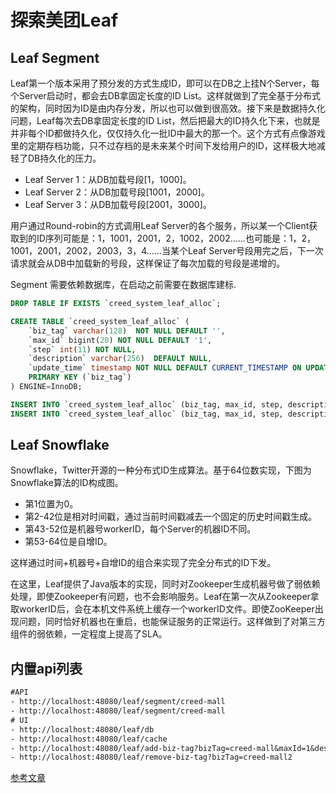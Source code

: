 # 探索美团Leaf

## Leaf Segment

Leaf第一个版本采用了预分发的方式生成ID，即可以在DB之上挂N个Server，每个Server启动时，都会去DB拿固定长度的ID List。这样就做到了完全基于分布式的架构，同时因为ID是由内存分发，所以也可以做到很高效。接下来是数据持久化问题，Leaf每次去DB拿固定长度的ID List，然后把最大的ID持久化下来，也就是并非每个ID都做持久化，仅仅持久化一批ID中最大的那一个。这个方式有点像游戏里的定期存档功能，只不过存档的是未来某个时间下发给用户的ID，这样极大地减轻了DB持久化的压力。

- Leaf Server 1：从DB加载号段[1，1000]。
- Leaf Server 2：从DB加载号段[1001，2000]。
- Leaf Server 3：从DB加载号段[2001，3000]。

用户通过Round-robin的方式调用Leaf Server的各个服务，所以某一个Client获取到的ID序列可能是：1，1001，2001，2，1002，2002……也可能是：1，2，1001，2001，2002，2003，3，4……当某个Leaf Server号段用完之后，下一次请求就会从DB中加载新的号段，这样保证了每次加载的号段是递增的。

Segment 需要依赖数据库，在启动之前需要在数据库建标.

```sql
DROP TABLE IF EXISTS `creed_system_leaf_alloc`;

CREATE TABLE `creed_system_leaf_alloc` (
    `biz_tag` varchar(128)  NOT NULL DEFAULT '',
    `max_id` bigint(20) NOT NULL DEFAULT '1',
    `step` int(11) NOT NULL,
    `description` varchar(256)  DEFAULT NULL,
    `update_time` timestamp NOT NULL DEFAULT CURRENT_TIMESTAMP ON UPDATE CURRENT_TIMESTAMP,
    PRIMARY KEY (`biz_tag`)
) ENGINE=InnoDB;

INSERT INTO `creed_system_leaf_alloc` (biz_tag, max_id, step, description, update_time) VALUES ('test1', 81, 5, 'myTest', '2024-12-27 19:04:40');
INSERT INTO `creed_system_leaf_alloc` (biz_tag, max_id, step, description, update_time) VALUES ('test2', 1, 5, 'myTest', '2024-12-27 18:03:59');

```



## Leaf Snowflake

Snowflake，Twitter开源的一种分布式ID生成算法。基于64位数实现，下图为Snowflake算法的ID构成图。

- 第1位置为0。
- 第2-42位是相对时间戳，通过当前时间戳减去一个固定的历史时间戳生成。
- 第43-52位是机器号workerID，每个Server的机器ID不同。
- 第53-64位是自增ID。

这样通过时间+机器号+自增ID的组合来实现了完全分布式的ID下发。

在这里，Leaf提供了Java版本的实现，同时对Zookeeper生成机器号做了弱依赖处理，即使Zookeeper有问题，也不会影响服务。Leaf在第一次从Zookeeper拿取workerID后，会在本机文件系统上缓存一个workerID文件。即使ZooKeeper出现问题，同时恰好机器也在重启，也能保证服务的正常运行。这样做到了对第三方组件的弱依赖，一定程度上提高了SLA。

## 内置api列表

```tex
#API
- http://localhost:48080/leaf/segment/creed-mall
- http://localhost:48080/leaf/segment/creed-mall
# UI
- http://localhost:48080/leaf/db
- http://localhost:48080/leaf/cache
- http://localhost:48080/leaf/add-biz-tag?bizTag=creed-mall&maxId=1&description=myDescription&step=10
- http://localhost:48080/leaf/remove-biz-tag?bizTag=creed-mall2
```

[参考文章](https://tech.meituan.com/2019/03/07/open-source-project-leaf.html)
